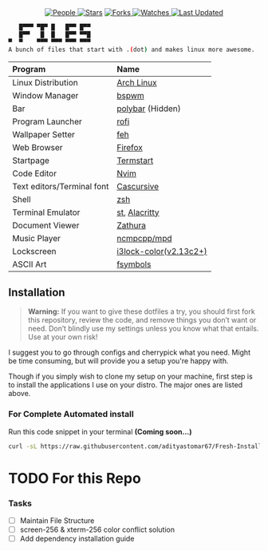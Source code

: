 <div align = "center">
   <a href="https://github.com/adityastomar67/.dotfiles/graphs/contributors">
   <img alt="People" src="https://img.shields.io/github/contributors/adityastomar67/.dotfiles?style=flat&color=ffaaf2&label=People"> </a>

   <a href="https://github.com/adityastomar67/.dotfiles/stargazers">
   <img alt="Stars" src="https://img.shields.io/github/stars/adityastomar67/.dotfiles?style=flat&color=98c379&label=Stars"></a>

   <a href="https://github.com/adityastomar67/.dotfiles/network/members">
   <img alt="Forks" src="https://img.shields.io/github/forks/adityastomar67/.dotfiles?style=flat&color=66a8e0&label=Forks"> </a>

   <a href="https://github.com/adityastomar67/.dotfiles/watchers">
   <img alt="Watches" src="https://img.shields.io/github/watchers/adityastomar67/.dotfiles?style=flat&color=f5d08b&label=Watches"> </a>

   <a href="https://github.com/adityastomar67/.dotfiles/pulse">
   <img alt="Last Updated" src="https://img.shields.io/github/last-commit/adityastomar67/.dotfiles?style=flat&color=e06c75&label="> </a>
</div>

```bash
   █▀▀▀ ▀█▀ █   █▀▀ █▀▀
   █▀▀   █  █   █▀▀ ▀▀█
▀  ▀    ▀▀▀ ▀▀▀ ▀▀▀ ▀▀▀
A bunch of files that start with .(dot) and makes linux more awesome.
```

| Program                             | Name                                                                                                                           |
| :---                                | :---                                                                                                                           |
| Linux Distribution                  | [Arch Linux](https://www.archlinux.org/)                                                                                       |
| Window Manager                      | [bspwm](https://github.com/baskerville/bspwm)                                                                                  |
| Bar                                 | [polybar](https://github.com/jaagr/polybar) (Hidden)                                                                           |
| Program Launcher                    | [rofi](https://github.com/DaveDavenport/rofi)                                                                                  |
| Wallpaper Setter                    | [feh](https://github.com/derf/feh)                                                                                             |
| Web Browser                         | [Firefox](https://firefox.com)                                                                                                 |
| Startpage                           | [Termstart](https://github.com/adityastomar67/.dotfiles/tree/master/startpage/termstart)                                       |
| Code Editor                         | [Nvim](https://neovim.io/)                                                                                                     |
| Text editors/Terminal font          | [Cascursive](https://github.com/sainnhe/icursive-nerd-font)                                                                    |
| Shell                               | [zsh](https://www.zsh.org/)                                                                                                    |
| Terminal Emulator                   | [st](https://st.suckless.org/), [Alacritty](https://github.com/alacritty/alacritty)                                            |
| Document Viewer                     | [Zathura](https://pwmt.org/projects/zathura/)                                                                                  |
| Music Player                        | [ncmpcpp/mpd](https://github.com/ncmpcpp/ncmpcpp)                                                                              |
| Lockscreen                          | [i3lock-color(v2.13c2+)](https://github.com/Raymo111/i3lock-color)                                                             |
| ASCII Art                           | [fsymbols](https://fsymbols.com/text-art)                                                                                      |

## Installation
>**Warning:** If you want to give these dotfiles a try, you should first fork this repository, review the code, and remove things you don’t want or need. Don’t blindly use my settings unless you know what that entails. Use at your own risk!

I suggest you to go through configs and cherrypick what you need. Might be time consuming, but will provide you a setup you're happy with.

Though if you simply wish to clone my setup on your machine, first step is to install the applications I use on your distro. The major ones are listed above.


### For Complete Automated install
Run this code snippet in your terminal **(Coming soon...)**
```bash
curl -sL https://raw.githubusercontent.com/adityastomar67/Fresh-Install/master/Fresh-Install.sh | sh -s -- --dots
```

# TODO For this Repo

### Tasks
- [ ] Maintain File Structure
- [ ] screen-256 & xterm-256 color conflict solution
- [ ] Add dependency installation guide
